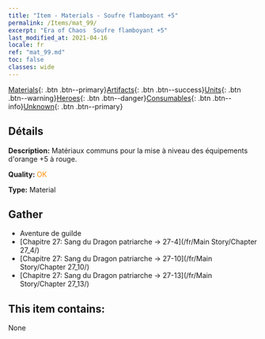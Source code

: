 ```yaml
---
title: "Item - Materials - Soufre flamboyant +5"
permalink: /Items/mat_99/
excerpt: "Era of Chaos  Soufre flamboyant +5"
last_modified_at: 2021-04-16
locale: fr
ref: "mat_99.md"
toc: false
classes: wide
---
```

 [Materials](/fr/Items/){: .btn .btn--primary}[Artifacts](/fr/Items/Artifacts/){: .btn .btn--success}[Units](/fr/Items/Units/){: .btn .btn--warning}[Heroes](/fr/Items/Heroes/){: .btn .btn--danger}[Consumables](/fr/Items/Consumables/){: .btn .btn--info}[Unknown](/fr/Items/Unknown/){: .btn .btn--primary}

## Détails
 **Description:** Matériaux communs pour la mise à niveau des équipements d'orange +5 à rouge.

 **Quality:** <span style="color: #FF8C00">OK</span>

 **Type:** Material

## Gather

*    Aventure de guilde 
*    [Chapitre 27: Sang du Dragon patriarche -> 27-4](/fr/Main Story/Chapter 27_4/) 
*    [Chapitre 27: Sang du Dragon patriarche -> 27-10](/fr/Main Story/Chapter 27_10/) 
*    [Chapitre 27: Sang du Dragon patriarche -> 27-13](/fr/Main Story/Chapter 27_13/) 

## This item contains:

  None

